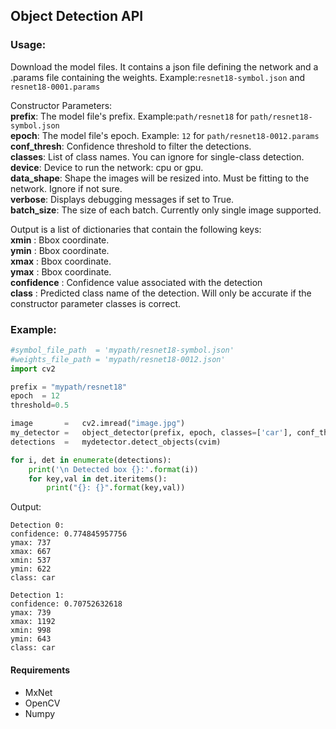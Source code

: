 ## Object Detection API
### Usage:
Download the model files. It contains a json file defining the network and a .params file containing the weights. Example:`resnet18-symbol.json` and `resnet18-0001.params`

Constructor Parameters:  
**prefix**:          The model file's prefix. Example:`path/resnet18` for `path/resnet18-symbol.json`  
**epoch**:           The model file's epoch.  Example:  `12`        for `path/resnet18-0012.params`  
**conf_thresh**:     Confidence threshold to filter the detections.   
**classes**:         List of class names. You can ignore for single-class detection.  
**device**:          Device to run the network: cpu or gpu.  
**data_shape**:      Shape the images will be resized into. Must be fitting to the network. Ignore if not sure.  
**verbose**:         Displays debugging messages if set to True.  
**batch_size**:      The size of each batch. Currently only single image supported.  

Output is a list of dictionaries that contain the following keys:  
**xmin**        : Bbox coordinate.  
**ymin**        : Bbox coordinate.  
**xmax**        : Bbox coordinate.  
**ymax**        : Bbox coordinate.  
**confidence**  : Confidence value associated with the detection  
**class**       : Predicted class name of the detection. Will only be accurate if the constructor parameter classes is correct.  

### Example:
```python
#symbol_file_path  = 'mypath/resnet18-symbol.json'
#weights_file_path = 'mypath/resnet18-0012.json'
import cv2

prefix = "mypath/resnet18"
epoch  = 12
threshold=0.5

image       =   cv2.imread("image.jpg")
my_detector =   object_detector(prefix, epoch, classes=['car'], conf_thresh=threshold, verbose=True, device='cpu')
detections  =   mydetector.detect_objects(cvim)

for i, det in enumerate(detections):
    print('\n Detected box {}:'.format(i))
    for key,val in det.iteritems():
        print("{}: {}".format(key,val))
```
Output:
```
Detection 0:
confidence: 0.774845957756
ymax: 737
xmax: 667
xmin: 537
ymin: 622
class: car

Detection 1:
confidence: 0.70752632618
ymax: 739
xmax: 1192
xmin: 998
ymin: 643
class: car
```

#### Requirements
  - MxNet
  - OpenCV
  - Numpy
